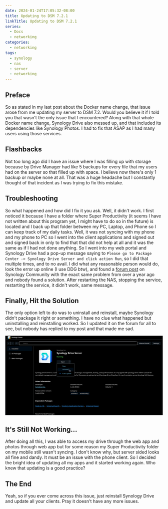 ```yaml
---
date: 2024-01-24T17:05:32-08:00
title: Updating to DSM 7.2.1
linkTitle: Updating to DSM 7.2.1
series: 
  - Docs
  - networking
categories:
  - networking
tags:
  - synology
  - nas
  - server
  - networking
---
```

## Preface
So as stated in my last post about the Docker name change, that issue arose from me updating my server to DSM 7.2. Would you believe it if I told you that wasn't the only issue that I encountered? Along with that whole Docker name change, Synology Drive also messed up, and that included its dependencies like Synology Photos. I had to fix that ASAP as I had many users using those services.

## Flashbacks
Not too long ago did I have an issue where I was filling up with storage because by Drive Manager had like 5 backups for every file that my users had on the server so that filled up with space. I believe now there's only 1 backup or maybe none at all. That was a huge headache but I constantly thought of that incident as I was trying to fix this mistake.

## Troubleshooting
So what happened and how did I fix it you ask. Well, it didn't work. I first noticed it because I have a folder where Super Productivity (it seems I have not written about this program yet, I might have to do so in the future) is located and I back up that folder between my PC, Laptop, and Phone so I can keep track of my daily tasks. Well, it was not syncing with my phone and my phone to PC so I went into the client applications and signed out and signed back in only to find that that did not help at all and it was the same as if I had not done anything. So I went into my web portal and Synology Drive had a pop-up message saying to `Please go to Package Center -> Synology Drive Server and click action Run`, so I did that multiple times, and to no avail. I did what any reasonable person would do, look the error up online (I use DDG btw), and found a [forum post](https://community.synology.com/enu/forum/1/post/156911?page=1&reply=507687) on Synology Community with the exact same problem from over a year ago and nobody found a solution. After restarting the NAS, stopping the service, restarting the service, it didn't work, same message. 

## Finally, Hit the Solution
The only option left to do was to uninstall and reinstall, maybe Synology didn't package it right or something. I have no clue what happened but uninstalling and reinstalling worked. So I updated it on the forum for all to see, but nobody has replied to my post and that made me sad.

![Alt text](image.png)

## It's Still Not Working...
After doing all this, I was able to access my drive through the web app and photos through web app but for some reason my Super Productivity folder on my mobile still wasn't syncing. I don't know why, but server sided looks all fine and dandy. It must be an issue with the phone client. So I decided the bright idea of updating all my apps and it started working again. Who knew that updating is a good practice? 

## The End
Yeah, so if you ever come across this issue, just reinstall Synology Drive and update all your clients. Pray it doesn't have any more issues.